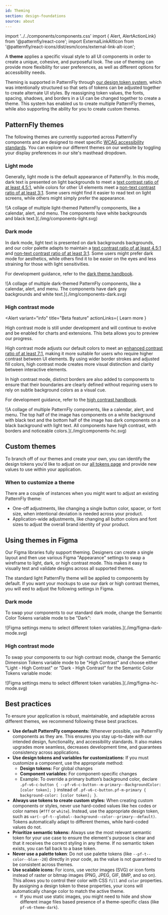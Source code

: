 ```yaml
---
id: Theming
section: design-foundations
source: about
---
```


import '../../components/components.css'
import { Alert, AlertActionLink} from '@patternfly/react-core';
import ExternalLinkAltIcon from '@patternfly/react-icons/dist/esm/icons/external-link-alt-icon';

A **theme** applies a specific visual style to all UI components in order to create a unique, cohesive, and purposeful look. The use of theming can provide more flexibility for user preferences, as well as different options for accessibility needs. 

Theming is supported in PatternFly through [our design token system](/tokens/about-tokens), which was intentionally structured so that sets of tokens can be adjusted together to create alternate UI styles. By reassigning token values, the fonts, spacing, shadows, and borders in a UI can be changed together to create a theme. This system has enabled us to create multiple PatternFly themes, while also supporting the ability for you to create custom themes. 

## PatternFly themes

The following themes are currently supported across PatternFly components and are designed to meet specific [WCAG accessibility standards](https://www.w3.org/WAI/standards-guidelines/wcag/). You can explore our different themes on our website by toggling your display preferences in our site's masthead dropdown. 

### Light mode

Generally, light mode is the default appearance of PatternFly. In this mode, dark text is presented on light backgrounds to meet a [text contrast ratio of at least 4.5:1](https://www.w3.org/WAI/WCAG22/quickref/?versions=2.1#contrast-minimum), while colors for other UI elements meet a [non-text contrast ratio of at least 3:1](https://www.w3.org/WAI/WCAG22/quickref/?versions=2.1#non-text-contrast). Some users might find it easier to read text on light screens, while others might simply prefer the appearance.

<div class="ws-docs-content-img" style="width:90%">
![A collage of multiple light-themed PatternFly components, like a calendar, alert, and menu. The components have white backgrounds and black text.](./img/components-light.svg)
</div>

### Dark mode

In dark mode, light text is presented on dark backgrounds backgrounds, and our color palette adapts to maintain a [text contrast ratio of at least 4.5:1](https://www.w3.org/WAI/WCAG22/quickref/?versions=2.1#contrast-minimum) and [non-text contrast ratio of at least 3:1](https://www.w3.org/WAI/WCAG22/quickref/?versions=2.1#non-text-contrast). Some users might prefer dark mode for aesthetics, while others find it to be easier on the eyes and less straining for those with light sensitivities. 

For development guidance, refer to the [dark theme handbook](/design-foundations/theming/dark-theme-handbook).

<div class="ws-docs-content-img" style="width:90%">
![A collage of multiple dark-themed PatternFly components, like a calendar, alert, and menu. The components have dark gray backgrounds and white text.](./img/components-dark.svg)
</div>

### High contrast mode

<Alert 
variant="info" 
title="Beta feature"
actionLinks={
<AlertActionLink component="a" href="MEDIUM ARTICLE">
Learn more
</AlertActionLink>
}
>
<p> High contrast mode is still under development and will continue to evolve and be enabled for charts and extensions. This beta allows you to preview our progress. </p>
</Alert>

High contrast mode adjusts our default colors to meet an [enhanced contrast ratio of at least 7:1](https://www.w3.org/WAI/WCAG21/Understanding/contrast-enhanced.html), making it more suitable for users who require higher contrast between UI elements. By using wider border strokes and adjusted fill colors, high contrast mode creates more visual distinction and clarity between interactive elements.

In high contrast mode, distinct borders are also added to components to ensure that their boundaries are clearly defined without requiring users to rely on subtle background colors as a visual cue. 

For development guidance, refer to the [high contrast handbook](/design-foundations/theming/high-contrast-handbook).

<div class="ws-docs-content-img">
![A collage of multiple PatternFly components, like a calendar, alert, and menu. The top half of the image has components on a white background with black text and the bottom half of the image has dark components on a black background with light text. All components have high contrast, with borders and noticeable colors.](./img/components-hc.svg)
</div>

## Custom themes 

To branch off of our themes and create your own, you can identify the design tokens you'd like to adjust on our [all tokens page](/tokens/all-patternfly-tokens) and provide new values to use within your application. 

### When to customize a theme

There are a couple of instances when you might want to adjust an existing PatternFly theme: 
- One-off adjustments, like changing a single button color, spacer, or font size, when intentional deviation is needed across your product. 
- Application-wide adjustments, like changing all button colors and font sizes to adjust the overall brand identity of your product. 

## Using themes in Figma

Our Figma libraries fully support theming. Designers can create a single layout and then use various Figma "Appearance" settings to swap a wireframe to light, dark, or high contrast mode. This makes it easy to visually test and validate designs across all supported themes.

The standard light PatternFly theme will be applied to components by default. If you want your mockups to use our dark or high contrast themes, you will eed to adjust the following settings in Figma. 

### Dark mode

To swap your components to our standard dark mode, change the Semantic Color Tokens variable mode to be "Dark":

<div class="ws-docs-content-img">
![Figma settings menu to select different token variables.](./img/figma-dark-mode.svg)
</div>

### High contrast mode

To swap your components to our high contrast mode, change the Semantic Dimension Tokens variable mode to be "High Contrast" and choose either "Light - High Contrast" or "Dark - High Contrast" for the Semantic Color Tokens variable mode:

<div class="ws-docs-content-img">
![Figma settings menu to select different token variables.](./img/figma-hc-mode.svg)
</div>

## Best practices

To ensure your application is robust, maintainable, and adaptable across different themes, we recommend following these best practices.

- **Use default PatternFly components:** Whenever possible, use PatternFly components as they are. This ensures you stay up-to-date with our intended design, functionality, and accessibility standards. It also makes upgrades more seamless, decreases development time, and guarantees consistency across applications.
- **Use design tokens and variables for customizations:** If you must customize a component, use the appropriate method:
    - **Design tokens:** For global changes
    - **Component variables:** For component-specific changes
    - Example: To override a primary button’s background color, declare `.pf-v6-c-button { --pf-v6-c-button--m-primary--BackgroundColor: [color token]; }` instead of `.pf-v6-c-button.pf-m-primary { background-color: [color token]; }`.
- **Always use tokens to create custom styles:** When creating custom components or styles, never use hard-coded values like hex codes or color names (`#fff` or `white`). Instead, use the appropriate design token, such as `var(--pf-t--global--background--color--primary--default)`. Tokens automatically adapt to different themes, while hard-coded values do not.
- **Prioritize semantic tokens:** Always use the most relevant semantic token for your use case to ensure the element's purpose is clear and that it receives the correct styling in any theme. If no semantic token exists, you can fall back to a base token. 
- **Never use a palette token**: Do not use palette tokens (like `--pf-t--color--blue--20`) directly in your code, as the value is not guaranteed to be consistent across themes.
- **Use scalable icons:** For icons, use vector images (SVG) or icon fonts instead of raster or bitmap images (PNG, JPEG, GIF, BMP, and so on). This allows you to control their color with CSS `fill` and `color` properties. By assigning a design token to these properties, your icons will automatically change color to match the active theme.
    - If you must use static images, you might need to hide and show different image files based presence of a theme-specific class (like `pf-v6-theme-dark`).
